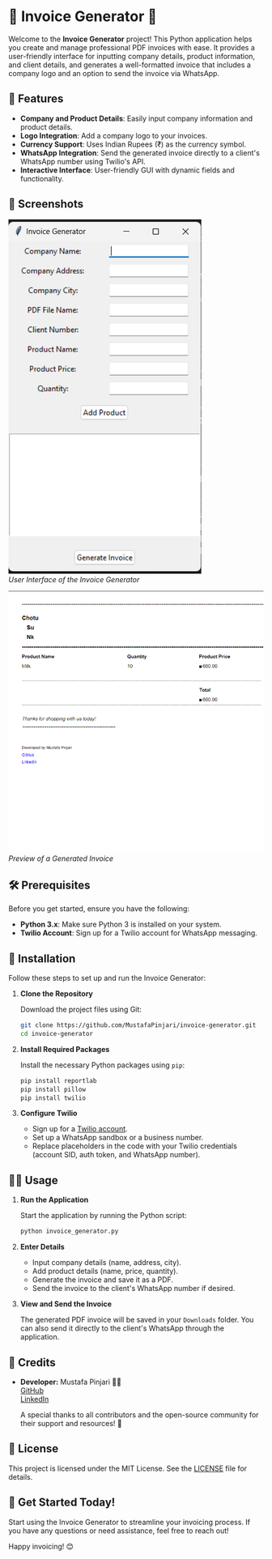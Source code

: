 # 🧾 Invoice Generator 📄

Welcome to the **Invoice Generator** project! This Python application helps you create and manage professional PDF invoices with ease. It provides a user-friendly interface for inputting company details, product information, and client details, and generates a well-formatted invoice that includes a company logo and an option to send the invoice via WhatsApp.

## 🌟 Features

- **Company and Product Details**: Easily input company information and product details.
- **Logo Integration**: Add a company logo to your invoices.
- **Currency Support**: Uses Indian Rupees (₹) as the currency symbol.
- **WhatsApp Integration**: Send the generated invoice directly to a client's WhatsApp number using Twilio's API.
- **Interactive Interface**: User-friendly GUI with dynamic fields and functionality.

## 📸 Screenshots

![Invoice Generator Screenshot](./Images/APP.png)</br>
*User Interface of the Invoice Generator*

![Sample Invoice](./Images/PDF_Preview.png)</br>
*Preview of a Generated Invoice*

## 🛠️ Prerequisites

Before you get started, ensure you have the following:

- **Python 3.x**: Make sure Python 3 is installed on your system.
- **Twilio Account**: Sign up for a Twilio account for WhatsApp messaging.

## 🚀 Installation

Follow these steps to set up and run the Invoice Generator:

1. **Clone the Repository**

   Download the project files using Git:

   ```bash
   git clone https://github.com/MustafaPinjari/invoice-generator.git
   cd invoice-generator
   ```

2. **Install Required Packages**

   Install the necessary Python packages using `pip`:

   ```bash
   pip install reportlab
   pip install pillow
   pip install twilio
   ```

3. **Configure Twilio**

   - Sign up for a [Twilio account](https://www.twilio.com/).
   - Set up a WhatsApp sandbox or a business number.
   - Replace placeholders in the code with your Twilio credentials (account SID, auth token, and WhatsApp number).

## 🏃‍♂️ Usage

1. **Run the Application**

   Start the application by running the Python script:

   ```bash
   python invoice_generator.py
   ```

2. **Enter Details**

   - Input company details (name, address, city).
   - Add product details (name, price, quantity).
   - Generate the invoice and save it as a PDF.
   - Send the invoice to the client's WhatsApp number if desired.

3. **View and Send the Invoice**

   The generated PDF invoice will be saved in your `Downloads` folder. You can also send it directly to the client's WhatsApp through the application.


## 💬 Credits

- **Developer:** Mustafa Pinjari 👨‍💻  
[GitHub](https://github.com/MustafaPinjari)</br>
[LinkedIn](https://www.linkedin.com/in/mustafa-pinjari-287625256/)

  A special thanks to all contributors and the open-source community for their support and resources! 🙌

## 📜 License

This project is licensed under the MIT License. See the [LICENSE](LICENSE) file for details.

## 🚀 Get Started Today!

Start using the Invoice Generator to streamline your invoicing process. If you have any questions or need assistance, feel free to reach out!

Happy invoicing! 😊
